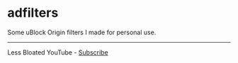 # adfilters
Some uBlock Origin filters I made for personal use.
***

Less Bloated YouTube - [Subscribe](https://subscribe.adblockplus.org/?location=https://github.com/prophamoon/filterlists/edit/main/LessBloatedYouTube.txt&title=Less%20Bloated%20YouTube)
